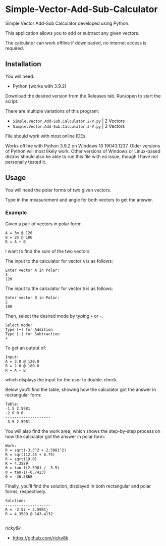 # Simple-Vector-Add-Sub-Calculator
Simple Vector Add-Sub Calculator developed using Python.

This application allows you to add or subtract any given vectors.

The calculator can work offline if downloaded, no internet access is required.

## Installation
You will need:
- Python (works with 3.9.2)

Download the desired version from the Releases tab. Run/open to start the script.

There are multiple variations of this program:
- `Simple.Vector.Add-Sub.Calculator.2-V.py` | 2 Vectors
- `Simple.Vector.Add-Sub.Calculator.3-V.py` | 3 Vectors

File should work with most online IDEs.

Works offline with Python 3.9.2 on Windows 10 19043.1237. Older versions of Python will most likely work. Other versions of Windows or Linux-based distros should also be able to run this file with no issue, though I have not personally tested it.

## Usage
You will need the polar forms of two given vectors.

Type in the measurement and angle for both vectors to get the answer.

### Example
Given a pair of vectors in polar form:
```
A = 3m @ 120
B = 2m @ 180
R = A + B
```
I want to find the sum of the two vectors.

The input to the calculator for vector `A` is as follows:
```
Enter vector A in Polar:
3
120
```
The input to the calculator for vector `B` is as follows:
```
Enter vector B in Polar:
2
180
```
Then, select the desired mode by typing `+` or `-`.
```
Select mode:
Type [+] for Addition
Type [-] for Subtraction
+
```
To get an output of:
```
Input:
A = 3.0 @ 120.0
B = 2.0 @ 180.0
R = A + B
```
which displays the input for the user to double-check.

Below you'll find the table, showing how the calculator got the answer in rectangular form:
```
Table:
-1.5 2.5981
-2.0 0.0
--------------------
-3.5 2.5981
```
You will also find the work area, which shows the step-by-step process on how the calculator got the answer in polar form:
```
Work:
R = sqrt(-3.5^2 + 2.5981^2)
R = sqrt(12.25 + 6.75)
R = sqrt(19.0)
R = 4.3589
Θ = tan-1(2.5981 / -3.5)
Θ = tan-1(-0.7423)
Θ = -36.5868
```
Finally, you'll find the solution, displayed in both rectangular and polar forms, respectively.
```
Solution:
--------------------
R = -3.5i + 2.5981j
R = 4.3589 @ 143.4132
```

## 
*ricky8k*
- https://github.com/ricky8k
